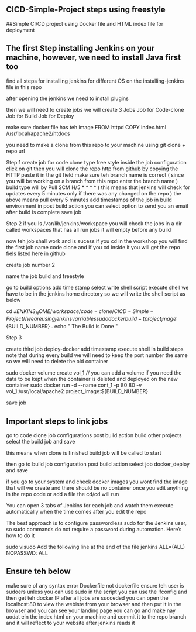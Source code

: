 ## CICD-Simple-Project steps using freestyle 

##Simple CI/CD project using Docker file and HTML index file for deployment 

## The first Step installing Jenkins on your machine, however, we need to install Java first too
find all steps for installing jenkins for different OS on the installing-jenkins file in this repo

after opening the jenkins we need to install plugins

then we will need to create jobs 
we will create 3 Jobs 
Job for Code-clone
Job for Build
Job for Deploy

make sure docker file has teh image 
FROM httpd
COPY index.html /usr/local/apache2/htdocs

you need to make a clone from this repo to your machine using 
git clone + repo url 

Step 1
create job for code clone type free style
inside the job configuration click on git
then you will clone the repo http from github by copying the HTTP
paste it in the git field
make sure teh branch name is correct ( since you will be working on a branch from this repo enter the branch name )
build type will by Pull SCM
H/5 * * * *  ( this means that jenkins will check for updates every 5 minutes only if there was any changed on the repo )
the above means pull every 5 minutes 
add timestamps of the job in build environment
in post build action you can select option to send you an email after build is complete
save job 

Step 2
if you ls /var/lib/jenkins/workspace
you will check the jobs in a dir called workspaces that has all run jobs it will empty before any build 

now teh job shall work and is sucess 
if you cd in the workshop you will find the first job name code clone and if you cd inside it you will get the repo fiels listed here in github

create job number 2 

name the job build and freestyle

go to build options 
add time stamp
select write shell script execute shell
we have to be in the jenkins home directory so we will write the shell script as below

cd ${JENKINS_HOME}/workspace/code-clone/CICD-Simple-Project // we are using jenkins varriables 
sudo docker build -t project_image:${BUILD_NUMBER} .
echo " The Build is Done "

Step 3 

create third job 
deploy-docker
add timestamp
execute shell in build steps
note that during every build we will need to keep the port number the same so we will need to delete the old container

sudo docker volume create vol_1 // you can add a volume if you need the data to be kept when the container is deleted and deployed on the new container 
sudo docker run -d --name cont_1 -p 80:80 -v vol_1:/usr/local/apache2 project_image:${BUILD_NUMBER}

save job

## Important steps to link jobs 

go to code clone job configurations
post build action 
build other projects
select the build job and save

this means when clone is finished build job will be called to start

then go to build job configuration
post build action 
select job docker_deploy and save

if you go to your system and check docker images you wont find the image that will we create and there should be no container 
once you edit anything in the repo code or add a file the cd/cd will run

You can open 3 tabs of Jenkins for each job and watch them execute automatically when the time comes after you edit the repo

The best approach is to configure passwordless sudo for the Jenkins user, so sudo commands do not require a password during automation. Here’s how to do it

sudo visudo
Add the following line at the end of the file
jenkins ALL=(ALL) NOPASSWD: ALL

## Ensure teh below
make sure of any syntax error Dockerfile not dockerfile
ensure teh user is sudoers unless you can use sudo in the script 
you can use the ifconfig 
and then get teh docker IP
after all jobs are succeded you can open the localhost:80 to view the webiste from your browser 
and then put it in the browser and you can see your landing page 
you can go and make nay uodat ein the index.html on your machine and commit it to the repo branch and it will reflect to your website after jenkins reads it 
